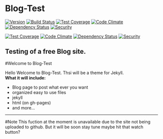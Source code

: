 # Blog-Test

[![Version](https://github.com/Teku-Guy/blog-test)][Version]
[![Build Status](https://travis-ci.org/jekyll/jekyll.svg?branch=master)][travis]
[![Test Coverage](https://codeclimate.com/github/jekyll/jekyll/badges/coverage.svg)][coverage]
[![Code Climate](https://codeclimate.com/repos/56b417aa90343f00700057bd/badges/00fecd4c1b841b57f4cd/gpa.svg)][codeclimate]
[![Dependency Status](https://gemnasium.com/Teku-Guy/blog-test.svg)][gemnasium]
[![Security](https://hakiri.io/github/jekyll/jekyll/master.svg)][hakiri]

[![Test Coverage](https://codeclimate.com/github/jekyll/jekyll/badges/coverage.svg)][coverage]
[![Code Climate](https://codeclimate.com/github/jekyll/jekyll/badges/gpa.svg)][codeclimate]
[![Dependency Status](https://gemnasium.com/jekyll/jekyll.svg)][gemnasium]
[![Security](https://hakiri.io/github/jekyll/jekyll/master.svg)][hakiri]

[Version]: https://github.com/Teku-Guy/blog-test
[gemnasium]: https://gemnasium.com/jekyll/jekyll
[codeclimate]: https://codeclimate.com/repos/56b417aa90343f00700057bd/feed
[coverage]: https://codeclimate.com/github/jekyll/jekyll/coverage
[hakiri]: https://hakiri.io/github/jekyll/jekyll/master
[travis]: https://travis-ci.org/teku-guy/blog-test

Testing of a free Blog site.
---------
#Welcome to Blog-Test

Hello Welcome to Blog-Test. Thsi will be a theme for Jekyll.</br>
<strong><a>What it will include:</a></strong>
- Blog page to post what ever you want
- organized easy to use files
- jekyll
- html (on gh-pages)
- and more...

---------
#Note
This fuction at the moment is unavailable due to the site not being uploaded to github. But it will be soon stay tune maybe hit that watch button?
